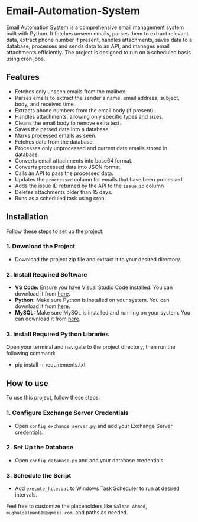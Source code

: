 # Email-Automation-System
Email Automation System is a comprehensive email management system built with Python. It fetches unseen emails, parses them to extract relevant data, extract phone number if present, handles attachments, saves data to a database, processes and sends data to an API, and manages email attachments efficiently. The project is designed to run on a scheduled basis using cron jobs.

## Features
- Fetches only unseen emails from the mailbox.
- Parses emails to extract the sender's name, email address, subject, body, and received time.
- Extracts phone numbers from the email body (if present).
- Handles attachments, allowing only specific types and sizes.
- Cleans the email body to remove extra text.
- Saves the parsed data into a database.
- Marks processed emails as seen.
- Fetches data from the database.
- Processes only unprocessed and current date emails stored in database.
- Converts email attachments into base64 format.
- Converts processed data into JSON format.
- Calls an API to pass the processed data.
- Updates the `proccessed` column for emails that have been processed.
- Adds the issue ID returned by the API to the `issue_id` column
- Deletes attachments older than 15 days.
- Runs as a scheduled task using cron.

## Installation

Follow these steps to set up the project:

### 1. Download the Project
- Download the project zip file and extract it to your desired directory.

### 2. Install Required Software
- **VS Code:** Ensure you have Visual Studio Code installed. You can download it from [here](https://code.visualstudio.com/).
- **Python:** Make sure Python is installed on your system. You can download it from [here](https://www.python.org/downloads/).
- **MySQL:** Make sure MySQL is installed and running on your system. You can download it from [here](https://dev.mysql.com/downloads/installer/).

### 3. Install Required Python Libraries
Open your terminal and navigate to the project directory, then run the following command:
- pip install -r requirements.txt


## How to use

To use this project, follow these steps:

### 1. Configure Exchange Server Credentials
- Open `config_exchange_server.py` and add your Exchange Server credentials.

### 2. Set Up the Database
- Open `config_database.py` and add your database credentials.

### 3. Schedule the Script
- Add `execute_file.bat` to Windows Task Scheduler to run at desired intervals.



Feel free to customize the placeholders like `Salman Ahmed`, `mughalsalman616@gmail.com`, and paths as needed.


